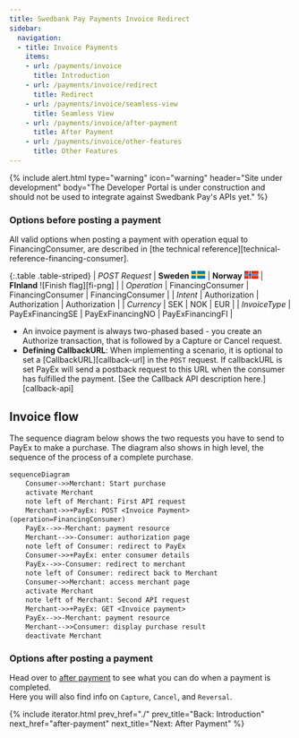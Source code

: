 ```yaml
---
title: Swedbank Pay Payments Invoice Redirect
sidebar:
  navigation:
  - title: Invoice Payments
    items:
    - url: /payments/invoice
      title: Introduction
    - url: /payments/invoice/redirect
      title: Redirect
    - url: /payments/invoice/seamless-view
      title: Seamless View
    - url: /payments/invoice/after-payment
      title: After Payment
    - url: /payments/invoice/other-features
      title: Other Features
---
```


{% include alert.html type="warning"
                      icon="warning"
                      header="Site under development"
                      body="The Developer Portal is under construction and
                      should not be used to integrate against Swedbank Pay's
                      APIs yet." %}

### Options before posting a payment

All valid options when posting a payment with operation equal to
FinancingConsumer, are described in
[the technical reference][technical-reference-financing-consumer].

{:.table .table-striped}
| *POST Request* | **Sweden** ![Swedish flag][se-png] | **Norway** ![Norwegian flag][no-png] | **FInland** ![Finish flag][fi-png] |
| *Operation* | FinancingConsumer | FinancingConsumer | FinancingConsumer |
| *Intent* | Authorization | Authorization | Authorization |
| *Currency* | SEK | NOK | EUR |
| *InvoiceType* | PayExFinancingSE | PayExFinancingNO | PayExFinancingFI |

* An invoice payment is always two-phased based - you create an
    Authorize transaction, that is followed by a Capture or Cancel request.
* **Defining CallbackURL**: When implementing a scenario, it is optional
    to set a [CallbackURL][callback-url] in the `POST` request.
    If callbackURL is set PayEx will send a postback request to this URL when
    the consumer has fulfilled the payment.
    [See the Callback API description here.][callback-api]

## Invoice flow

The sequence diagram below shows the two requests you have to send to PayEx
to make a purchase.
The diagram also shows in high level,
the sequence of the process of a complete purchase.

```mermaid
sequenceDiagram
    Consumer->>Merchant: Start purchase
    activate Merchant
    note left of Merchant: First API request
    Merchant->>+PayEx: POST <Invoice Payment> (operation=FinancingConsumer)
    PayEx-->>-Merchant: payment resource
    Merchant-->>-Consumer: authorization page
    note left of Consumer: redirect to PayEx
    Consumer->>+PayEx: enter consumer details
    PayEx-->>-Consumer: redirect to merchant
    note left of Consumer: redirect back to Merchant
    Consumer->>Merchant: access merchant page
    activate Merchant
    note left of Merchant: Second API request
    Merchant->>+PayEx: GET <Invoice payment>
    PayEx-->>-Merchant: payment resource
    Merchant-->>Consumer: display purchase result
    deactivate Merchant
```

### Options after posting a payment

Head over to [after payment][after-payment]
to see what you can do when a payment is completed.  
Here you will also find info on `Capture`, `Cancel`, and `Reversal`.

{% include iterator.html prev_href="./" prev_title="Back: Introduction"
next_href="after-payment" next_title="Next: After Payment" %}

[after-payment]: /payments/invoice/after-payment
[no-png]: /assets/img/no.png
[se-png]: /assets/img/se.png
